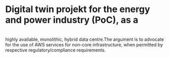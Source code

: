 # Digital twin projekt for the energy and power industry (PoC), as a 
<br> highly available, monolithic, hybrid data centre.The argument is to advocate for the use of AWS services for non-core infrastructure, when permitted by 
<br>respective regulatory/compliance requirements.
<br>
